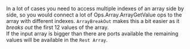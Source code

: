 In a lot of cases you need to access multiple indexes of an array side by side, so you would connect a lot of Ops.Array.ArrayGetValue ops to the array with different indexes. 
`ArrayBreakOut` makes this a bit easier as it _breaks out_ the first 12 values of the array.   
If the input array is bigger than there are ports available the remaining values will be available in the `Rest Array`.